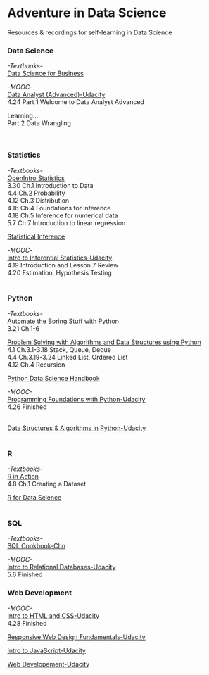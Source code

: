 # Adventure in Data Science
Resources & recordings for self-learning in Data Science 

### Data Science 
*-Textbooks-* <br>
[Data Science for Business](http://www.data-science-for-biz.com/DSB/Home.html)<br>

*-MOOC-* <br>
[Data Analyst (Advanced)-Udacity](https://classroom.udacity.com/nanodegrees/nd002-cn-advanced/syllabus/core-curriculum) <br>
4.24 Part 1 Welcome to Data Analyst Advanced <br>

Learning...<br>
Part 2 Data Wrangling <br>

<br>



### Statistics 
*-Textbooks-* <br>
[OpenIntro Statistics](https://www.openintro.org/download.php?file=os3_tablet&referrer=/stat/textbook.php) <br>
3.30 Ch.1 Introduction to Data <br>
4.4 Ch.2 Probability <br>
4.12 Ch.3 Distribution <br>
4.16 Ch.4 Foundations for inference <br>
4.18 Ch.5 Inference for numerical data <br>
5.7 Ch.7 Introduction to linear regression <br>

[Statistical Inference](https://fsalamri.files.wordpress.com/2015/02/casella_berger_statistical_inference1.pdf) <br>

*-MOOC-* <br>
[Intro to Inferential Statistics-Udacity](https://cn.udacity.com/course/intro-to-inferential-statistics--ud201)<br>
4.19 Introduction and Lesson 7 Review <br>
4.20 Estimation, Hypothesis Testing <br>
<br>

### Python
*-Textbooks-* <br>
[Automate the Boring Stuff with Python](https://automatetheboringstuff.com/) <br>
3.21 Ch.1-6 <br>

[Problem Solving with Algorithms and Data Structures using Python](https://interactivepython.org/runestone/static/pythonds/index.html) <br>
4.1 Ch.3.1-3.18 Stack, Queue, Deque <br>
4.4 Ch.3.19-3.24 Linked List, Ordered List <br>
4.12 Ch.4 Recursion <br>

[Python Data Science Handbook](https://jakevdp.github.io/PythonDataScienceHandbook/) <br>

*-MOOC-* <br>
[Programming Foundations with Python-Udacity](https://classroom.udacity.com/courses/ud036) <br>
4.26 Finished <br>
<br>

[Data Structures & Algorithms in Python-Udacity](https://classroom.udacity.com/courses/ud513) <br>
<br>

### R
*-Textbooks-* <br>
[R in Action](https://www.manning.com/books/r-in-action-second-edition?a_bid=5c2b1e1d&a_aid=RiA2ed) <br>
4.8 Ch.1 Creating a Dataset <br>

[R for Data Science](http://r4ds.had.co.nz/) <br>
<br>

### SQL
*-Textbooks-*  <br>
[SQL Cookbook-Chn](http://vdisk.weibo.com/s/al6dG90GHcosB?category_id=0...ref)  <br>

*-MOOC-* <br>
[Intro to Relational Databases-Udacity](https://classroom.udacity.com/courses/ud197) <br>
5.6 Finished <br>

### Web Development
*-MOOC-* <br>
[Intro to HTML and CSS-Udacity](https://classroom.udacity.com/courses/ud001)<br>
4.28 Finished<br>

[Responsive Web Design Fundamentals-Udacity](https://classroom.udacity.com/courses/ud893)<br>

[Intro to JavaScript-Udacity](https://classroom.udacity.com/courses/ud803)<br>

[Web Developement-Udacity](https://classroom.udacity.com/courses/cs253) <br>

